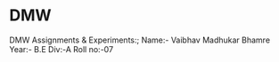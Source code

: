 # DMW
DMW Assignments &amp; Experiments:;
Name:- Vaibhav Madhukar Bhamre
Year:- B.E
Div:-A
Roll no:-07
